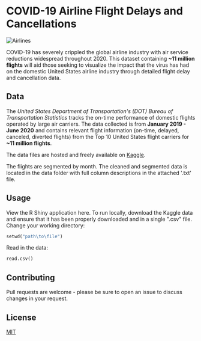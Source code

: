 # COVID-19 Airline Flight Delays and Cancellations

![Airlines](https://www.globaltimes.cn/Portals/0/attachment/2020/2020-10-20/84220eb8-3383-4611-8f76-4d8fcf0df7a0.jpeg)

COVID-19 has severely crippled the global airline industry with air service reductions widespread throughout 2020. This dataset containing **~11 million flights** will aid those seeking to visualize the impact that the virus has had on the domestic United States airline industry through detailed flight delay and cancellation data. 

## Data

The *United States Department of Transportation's (DOT) Bureau of Transportation Statistics* tracks the on-time performance of domestic flights operated by large air carriers. The data collected is from **January 2019 - June 2020** and contains relevant flight information (on-time, delayed, canceled, diverted flights) from the Top 10 United States flight carriers for **~11 million flights**. 

The data files are hosted and freely available on [Kaggle](https://www.kaggle.com/akulbahl/covid19-airline-flight-delays-and-cancellations). 

The flights are segmented by month. The cleaned and segmented data is located in the data folder with full column descriptions in the attached '.txt' file. 

## Usage

View the R Shiny application here. To run locally, download the Kaggle data and ensure that it has been properly downloaded and in a single ".csv" file. Change your working directory:

```Python
setwd("path\to\file")
```

Read in the data:

```Python
read.csv()
```

## Contributing
Pull requests are welcome - please be sure to open an issue to discuss changes in your request.

## License
[MIT](https://choosealicense.com/licenses/mit/)
